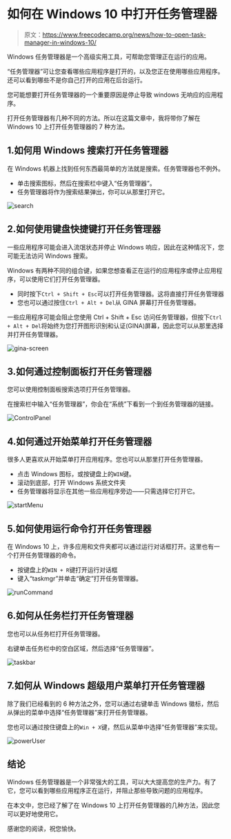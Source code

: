 # 如何在 Windows 10 中打开任务管理器

> 原文：<https://www.freecodecamp.org/news/how-to-open-task-manager-in-windows-10/>

Windows 任务管理器是一个高级实用工具，可帮助您管理正在运行的应用。

“任务管理器”可让您查看哪些应用程序是打开的，以及您正在使用哪些应用程序。还可以看到哪些不是你自己打开的应用在后台运行。

您可能想要打开任务管理器的一个重要原因是停止导致 windows 无响应的应用程序。

打开任务管理器有几种不同的方法。所以在这篇文章中，我将带你了解在 Windows 10 上打开任务管理器的 7 种方法。

## 1.如何用 Windows 搜索打开任务管理器

在 Windows 机器上找到任何东西最简单的方法就是搜索。任务管理器也不例外。

*   单击搜索图标，然后在搜索栏中键入“任务管理器”。
*   任务管理器将作为搜索结果弹出，你可以从那里打开它。

![search](img/bc3bbf5a81968debc7bba67ceb1014c7.png)

## 2.如何使用键盘快捷键打开任务管理器

一些应用程序可能会进入流氓状态并停止 Windows 响应，因此在这种情况下，您可能无法访问 Windows 搜索。

Windows 有两种不同的组合键，如果您想查看正在运行的应用程序或停止应用程序，可以使用它们打开任务管理器。

*   同时按下`Ctrl + Shift + Esc`可以打开任务管理器。这将直接打开任务管理器
*   您也可以通过按住`Ctrl + Alt + Del`从 GINA 屏幕打开任务管理器。

一些应用程序可能会阻止您使用 Ctrl + Shift + Esc 访问任务管理器，但按下`Ctrl + Alt + Del`将始终为您打开图形识别和认证(GINA)屏幕，因此您可以从那里选择并打开任务管理器。

![gina-screen](img/8e558c53e8f3342f8afef7c47a329d01.png)

## 3.如何通过控制面板打开任务管理器

您可以使用控制面板搜索选项打开任务管理器。

在搜索栏中输入“任务管理器”，你会在“系统”下看到一个到任务管理器的链接。

![ControlPanel](img/ac4f9b3e6c92f4fc962640925f1f48d3.png)

## 4.如何通过开始菜单打开任务管理器

很多人更喜欢从开始菜单打开应用程序。您也可以从那里打开任务管理器。

*   点击 Windows 图标，或按键盘上的`WIN`键。
*   滚动到底部，打开 Windows 系统文件夹
*   任务管理器将显示在其他一些应用程序旁边——只需选择它打开它。

![startMenu](img/ec18acf9ad71ed3ae045fd357fa1c5fc.png)

## 5.如何使用运行命令打开任务管理器

在 Windows 10 上，许多应用和文件夹都可以通过运行对话框打开。这里也有一个打开任务管理器的命令。

*   按键盘上的`WIN + R`键打开运行对话框
*   键入“taskmgr”并单击“确定”打开任务管理器。

![runCommand](img/c0aae9b2c91f03c49f86d60b0bf12d12.png)

## 6.如何从任务栏打开任务管理器

您也可以从任务栏打开任务管理器。

右键单击任务栏中的空白区域，然后选择“任务管理器”。

![taskbar](img/39c273907aef24c5af260e97bf7f9992.png)

## 7.如何从 Windows 超级用户菜单打开任务管理器

除了我们已经看到的 6 种方法之外，您可以通过右键单击 Windows 徽标，然后从弹出的菜单中选择“任务管理器”来打开任务管理器。

您也可以通过按住键盘上的`Win + X`键，然后从菜单中选择“任务管理器”来实现。

![powerUser](img/d436dc8d2ff10d058b4d9c0862e4da75.png)

## 结论

Windows 任务管理器是一个非常强大的工具，可以大大提高您的生产力。有了它，您可以看到哪些应用程序正在运行，并阻止那些导致问题的应用程序。

在本文中，您已经了解了在 Windows 10 上打开任务管理器的几种方法，因此您可以更好地使用它。

感谢您的阅读，祝您愉快。